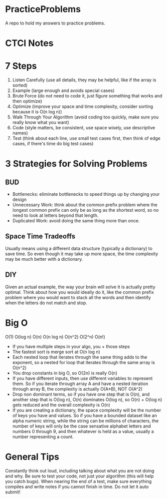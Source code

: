 # PracticeProblems
A repo to hold my answers to practice problems.

# CTCI Notes

# 7 Steps
1. Listen Carefully (use all details, they may be helpful, like if the array is sorted)
2. Example (large enough and avoids special cases)
3. Brute Force (do not need to code it, just figure something that works and then optimize)
4. Optimize (improve your space and time complexity, consider sorting because it is O(n log n))
5. Walk Through Your Algorithm (avoid coding too quickly, make sure you really know what you want)
6. Code (style matters, be consistent, use space wisely, use descriptive names)
7. Test (think about each line, use small test cases first, then think of edge cases, if there's time do big test cases)

# 3 Strategies for Solving Problems

## BUD

- Bottlenecks: eliminate bottlenecks to speed things up by changing your design
- Unnecessary Work: think about the common prefix problem where the longest common prefix can only be as long as the
shortest word, so no need to look at letters beyond that length.
- Duplicated Work: avoid doing the same thing more than once.

## Space Time Tradeoffs

Usually means using a different data structure (typically a dictionary) to save time. So even though it may take up
more space, the time complexity may be much better with a dictionary.

## DIY

Given an actual example, the way your brain will solve it is actually pretty optimal. Think about how you would ideally
do it, like the common prefix problem where you would want to stack all the words and then identify when the letters do
not match and stop.

# Big O
O(1)   O(log n)   O(n)   O(n log n)   O(n^2)   O(2^n)   O(n!)

- If you have multiple steps in your algo, you + those steps
- The fastest sort is merge sort at O(n log n)
- Each nested loop that iterates through the same thing adds to the exponent, so a nested for loop that iterates through the same array is O(n^2)
- You drop constants in big O, so O(2n) is really O(n)
- If you have different inputs, then use different variables to represent them. So if you iterate through array A and have a nested iteration through array B, the complexity is actually O(A*B), NOT O(A^2)
- Drop non dominant terms, so if you have one step that is O(n), and another step that is O(log n), O(n) dominates O(log n), so O(n) + O(log n) gets reduced and the overall complexity is O(n)
- If you are creating a dictionary, the space complexity will be the number of keys you have and values. So if you have a bounded dataset like an alpha numeric string, while the string can be millions of characters, the number of keys will only be the case sensative alphabet letters and numbers 0 through 9, and then whatever is held as a value, usually a number representing a count.

# General Tips
Constantly think out loud, including talking about what you are not doing and why.
Be sure to test your code, not just your algorithm (this will help you catch bugs).
When nearing the end of a test, make sure everything compiles and write notes if you
cannot finish in time. Do not let it auto submit!
